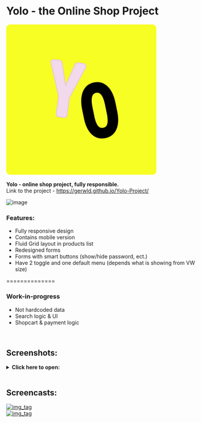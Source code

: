 # Yolo - the Online Shop Project
![Logo](https://raw.githubusercontent.com/gerwld/host-data/cb11fddbc5aa0a92ea3d2a8918c89eb48e954552/logo-yo.svg)

<b>Yolo - online shop project, fully responsible.</b> \
Link to the project - https://gerwld.github.io/Yolo-Project/

![image](https://user-images.githubusercontent.com/47056812/139115659-44bb6e43-4eb0-423b-ac84-3ea399cd4569.png)

### Features:
- Fully responsive design
- Contains mobile version
- Fluid Grid layout in products list
- Redesigned forms
- Forms with smart buttons (show/hide password, ect.)
- Have 2 toggle and one default menu (depends what is showing from VW size)

==============

### Work-in-progress
- Not hardcoded data
- Search logic & UI
- Shopcart & payment logic

<br>

## Screenshots:

<details><summary><b>Click here to open:</b></summary><br>
 
![tg_image_3261434955](https://user-images.githubusercontent.com/47056812/139117064-355ab5a2-73b2-40f9-ada6-ced1996ed7a2.jpeg) <hr/>
![image](https://user-images.githubusercontent.com/47056812/139117118-0a17b301-39e8-4c2f-a7a7-bd083419e020.png) <hr/>
![image](https://user-images.githubusercontent.com/47056812/139117098-df65180f-65a0-40e2-8ff7-d62ff0f1cf0d.png) <hr/>
![image](https://user-images.githubusercontent.com/47056812/139117157-ec31bbeb-ec32-4aef-b92e-01c84240877b.png) <hr/>
![image](https://user-images.githubusercontent.com/47056812/139117144-df5f6870-dc3a-4eb2-a54d-36dfb4df4e09.png) <hr/>
![image](https://user-images.githubusercontent.com/47056812/139117180-4a48425a-18d6-4edf-a5dc-2e871b7b28dd.png) <hr/>
![image](https://user-images.githubusercontent.com/47056812/139117264-f1e4da10-25c1-4408-a958-0bc25de0f8bf.png) <hr/>

</details>
<br>

## Screencasts:

[![img_tag](https://user-images.githubusercontent.com/47056812/139117650-31477664-c997-43b2-8720-82a405ddc72d.png)](https://youtu.be/bWtihxKpe-8)
<br>
[![img_tag](https://user-images.githubusercontent.com/47056812/139116099-e5657c1c-309b-4915-bc4d-99edecd8ac6b.png)](https://youtu.be/2xELyaefBWY)
